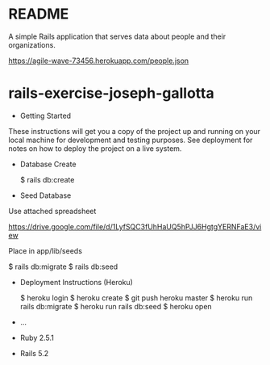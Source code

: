 # README

A simple Rails application that serves data about people and their organizations.

https://agile-wave-73456.herokuapp.com/people.json

# rails-exercise-joseph-gallotta

* Getting Started

These instructions will get you a copy of the project up and running on your local machine for development and testing purposes. See deployment for notes on how to deploy the project on a live system.

* Database Create 

  $ rails db:create

* Seed Database 

Use attached spreadsheet 

https://drive.google.com/file/d/1LyfSQC3fUhHaUQ5hPJJ6HgtgYERNFaE3/view

Place in app/lib/seeds

  $ rails db:migrate
  $ rails db:seed

* Deployment Instructions (Heroku)

  $ heroku login
  $ heroku create
  $ git push heroku master 
  $ heroku run rails db:migrate
  $ heroku run rails db:seed
  $ heroku open 

* ...
* Ruby 2.5.1
* Rails 5.2
